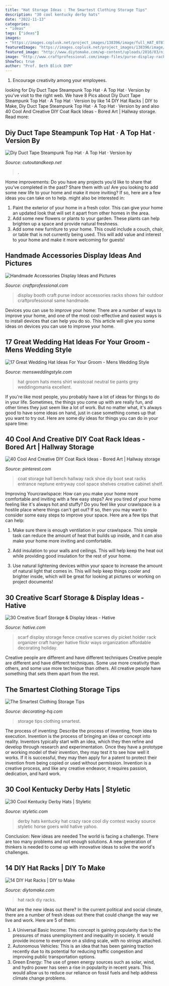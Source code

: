 ```yaml
---
title: "Hat Storage Ideas : The Smartest Clothing Storage Tips"
description: "30 cool kentucky derby hats"
date: "2022-11-13"
categories:
- "ideas"
tags: ["ideas"]
images:
- "https://images.coplusk.net/project_images/138396/image/full_HAT_0787SM.jpg"
featuredImage: "https://images.coplusk.net/project_images/138396/image/full_HAT_0787SM.jpg"
featured_image: "http://www.diytomake.com/wp-content/uploads/2016/03/nice-hat-rack.jpg"
image: "http://www.craftprofessional.com/image-files/purse-display-racks.jpg"
ShowToc: true
author: "Prof. Beth Blick DVM"
---
```



1. Encourage creativity among your employees.

	

		
looking for Diy Duct Tape Steampunk Top Hat · A Top Hat · Version by you've visit to the right web. We have 8 Pics about Diy Duct Tape Steampunk Top Hat · A Top Hat · Version by like 14 DIY Hat Racks | DIY to Make, Diy Duct Tape Steampunk Top Hat · A Top Hat · Version by and also 40 Cool And Creative DIY Coat Rack Ideas - Bored Art | Hallway storage. Read more:
		
    
## Diy Duct Tape Steampunk Top Hat · A Top Hat · Version By

<img loading=lazy src="https://images.coplusk.net/project_images/138396/image/full_HAT_0787SM.jpg" onerror="this.onerror=null;this.src='https://tse2.mm.bing.net/th?id=OIP.26-BxoiGeBCozroEigpA1QHaKA&amp;pid=15.1';" alt="Diy Duct Tape Steampunk Top Hat · A Top Hat · Version by">

_Source: cutoutandkeep.net_

>. 

	

Home improvements: Do you have any projects you’d like to share that you’ve completed in the past? Share them with us!
Are you looking to add some new life to your home and make it more inviting? If so, here are a few ideas you can take on to help. might also be interested in: 
1. Paint the exterior of your home in a fresh color. This can give your home an updated look that will set it apart from other homes in the area. 
2. Add some new flowers or plants to your garden. These plants can help brighten up a space and provide natural freshness. 
3. Add some new furniture to your home. This could include a couch, chair, or table that is not currently being used. This will add value and interest to your home and make it more welcoming for guests!

    
## Handmade Accessories Display Ideas And Pictures

<img loading=lazy src="http://www.craftprofessional.com/image-files/purse-display-racks.jpg" onerror="this.onerror=null;this.src='https://tse2.mm.bing.net/th?id=OIP.CdwbrZ8JNEsaAMnW-v0EdQHaJ3&amp;pid=15.1';" alt="Handmade Accessories Display Ideas and Pictures">

_Source: craftprofessional.com_

>display booth craft purse indoor accessories racks shows fair outdoor craftprofessional same handmade. 

	

Devices you can use to improve your home:
There are a number of ways to improve your home, and one of the most cost-effective and easiest ways is to install devices that can help you do so. This article will give you some ideas on devices you can use to improve your home.

    
## 17 Great Wedding Hat Ideas For Your Groom - Mens Wedding Style

<img loading=lazy src="https://www.mensweddingstyle.com/wp-content/uploads/2017/11/Wedding-Hat-Ideas-For-Your-Groom-17.jpg" onerror="this.onerror=null;this.src='https://tse4.mm.bing.net/th?id=OIP.yZtVxQabdZ9nJhb-tecvZgAAAA&amp;pid=15.1';" alt="17 Great Wedding Hat Ideas For Your Groom - Mens Wedding Style">

_Source: mensweddingstyle.com_

>hat groom hats mens shirt waistcoat neutral tie pants grey weddingomania excellent. 

	

If you're like most people, you probably have a lot of ideas for things to do in your life. Sometimes, the things you come up with are really fun, and other times they just seem like a lot of work. But no matter what, it's always good to have some ideas on hand, just in case something comes up that you want to try out. Here are some diy ideas for things you can do in your spare time: 

    
## 40 Cool And Creative DIY Coat Rack Ideas - Bored Art | Hallway Storage

<img loading=lazy src="https://i.pinimg.com/736x/4e/f1/cd/4ef1cd8ee07b222cb7d537a064a3d380--diy-coat-rack-coat-racks.jpg" onerror="this.onerror=null;this.src='https://tse1.mm.bing.net/th?id=OIP.pTRwGYcjsgDxQfDuAU0szgHaLG&amp;pid=15.1';" alt="40 Cool And Creative DIY Coat Rack Ideas - Bored Art | Hallway storage">

_Source: pinterest.com_

>coat storage hall bench hallway rack shoe diy boot seat racks entrance neptune entryway cool space shelves creative cabinet shelf. 

	

Improving Yourcrawlspace: How can you make your home more comfortable and inviting with a few easy steps?
Are you tired of your home feeling like it's always hot and stuffy? Do you feel like your crawlspace is a hostile place where things can't get out? If so, then you may want to consider some easy steps to improve your space. Here are a few tips that can help:
1. Make sure there is enough ventilation in your crawlspace. This simple task can reduce the amount of heat that builds up inside, and it can also make your home more inviting and comfortable.

2. Add insulation to your walls and ceilings. This will help keep the heat out while providing good insulation for the rest of your home.

3. Use natural lightening devices within your space to increase the amount of natural light that comes in. This will help keep things cooler and brighter inside, which will be great for looking at pictures or working on project documents!

    
## 30 Creative Scarf Storage &amp; Display Ideas - Hative

<img loading=lazy src="http://hative.com/wp-content/uploads/2015/03/scarf-storage-ideas/12-creative-scarf-storage-and-display-ideas.jpg" onerror="this.onerror=null;this.src='https://tse4.mm.bing.net/th?id=OIP.3Ur6d2t7CqYFuvTA_ughpAHaLT&amp;pid=15.1';" alt="30 Creative Scarf Storage &amp; Display Ideas - Hative">

_Source: hative.com_

>scarf display storage fence creative scarves diy picket holder rack organizer craft hanger hative flickr ways organization affordable decorating holiday. 

	

Creative people are different and have different techniques
Creative people are different and have different techniques. Some use more creativity than others, and some use more technique than others. All creative people have something that sets them apart from the rest.

    
## The Smartest Clothing Storage Tips

<img loading=lazy src="https://decorating-hq.com/wp-content/uploads/clothing-storage-tips-2.jpg" onerror="this.onerror=null;this.src='https://tse2.mm.bing.net/th?id=OIP.ExdB61ImJbKqrpROMJMUwwHaNK&amp;pid=15.1';" alt="The Smartest Clothing Storage Tips">

_Source: decorating-hq.com_

>storage tips clothing smartest. 

	

The process of inventing: Describe the process of inventing, from idea to execution.
Invention is the process of bringing an idea or concept into reality. Inventors typically start with an idea, which they then refine and develop through research and experimentation. Once they have a prototype or working model of their invention, they may test it to see how well it works. If it is successful, they may then apply for a patent to protect their invention from being copied or used without permission. Invention is a creative process, and like any creative endeavor, it requires passion, dedication, and hard work.

    
## 30 Cool Kentucky Derby Hats | Styletic

<img loading=lazy src="https://styletic.com/wp-content/uploads/2014/06/kentucky-derby-hats/22-kentucky-derby-hats.jpg" onerror="this.onerror=null;this.src='https://tse2.mm.bing.net/th?id=OIP.0yTFGzC8DFH0TIHQRglGuwHaLH&amp;pid=15.1';" alt="30 Cool Kentucky Derby Hats | Styletic">

_Source: styletic.com_

>derby hats kentucky hat crazy race cool diy contest wacky source styletic horse goers wild hative yahoo. 

	

Conclusion: New ideas are needed
The world is facing a challenge. There are too many problems and not enough solutions. A new generation of thinkers is needed to come up with innovative ideas to solve the world's challenges.

    
## 14 DIY Hat Racks | DIY To Make

<img loading=lazy src="http://www.diytomake.com/wp-content/uploads/2016/03/nice-hat-rack.jpg" onerror="this.onerror=null;this.src='https://tse4.mm.bing.net/th?id=OIP.5NsLN2d6lhhn3ny88tCEpgHaLH&amp;pid=15.1';" alt="14 DIY Hat Racks | DIY to Make">

_Source: diytomake.com_

>hat rack diy racks. 

	

What are the new ideas out there?
In the current political and social climate, there are a number of fresh ideas out there that could change the way we live and work. Here are 5 of them: 
1. A Universal Basic Income: This concept is gaining popularity due to the pressures of mass unemployment and inequality in society. It would provide income to everyone on a sliding scale, with no strings attached.
2. Autonomous Vehicles: This is an idea that has been gaining traction recently due to its potential for reducing traffic congestion and improving public transportation options.
3. Green Energy: The use of green energy sources such as solar, wind, and hydro power has seen a rise in popularity in recent years. This would allow us to reduce our reliance on fossil fuels and help address climate change problems.


